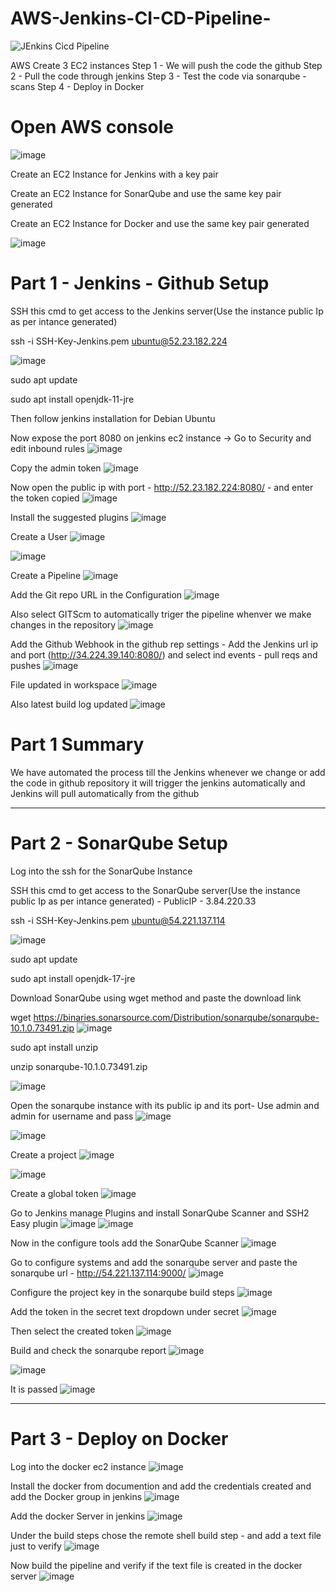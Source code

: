 # AWS-Jenkins-CI-CD-Pipeline-
![JEnkins Cicd Pipeline](https://github.com/Skillz619/AWS-Jenkins-CI-CD-Pipeline-/assets/43133388/dc71830e-2a2f-41e2-94db-962f4c98d2da)

AWS Create 3 EC2 instances
Step 1 - We will push the code the github
Step 2 - Pull the code through jenkins 
Step 3 - Test the code via sonarqube - scans
Step 4 - Deploy in Docker

# Open AWS console
![image](https://github.com/Skillz619/AWS-Jenkins-Sonarqube-Docker/assets/43133388/d392d8f8-5b9d-444b-9c61-ba4f28728bf5)

Create an EC2 Instance for Jenkins with  a key pair

Create an EC2 Instance for SonarQube and use the same key pair generated

Create an EC2 Instance for Docker and use the same key pair generated

![image](https://github.com/Skillz619/AWS-Jenkins-Sonarqube-Docker/assets/43133388/2a53c25b-0add-4e94-acdb-3d033ec1eaba)

# Part 1 - Jenkins - Github Setup

SSH this cmd to get access to the Jenkins server(Use the instance public Ip as per intance generated)

ssh -i SSH-Key-Jenkins.pem ubuntu@52.23.182.224

![image](https://github.com/Skillz619/AWS-Jenkins-Sonarqube-Docker/assets/43133388/a01625e3-f8fe-4eb1-a809-6b425fc81e08)


sudo apt update

sudo apt install openjdk-11-jre

Then follow jenkins installation for Debian Ubuntu

Now expose the port 8080 on jenkins ec2 instance -> Go to Security and edit inbound rules
![image](https://github.com/Skillz619/AWS-Jenkins-Sonarqube-Docker/assets/43133388/b1758794-97d3-45f7-b40d-61936d7cd02a)

Copy the admin token
![image](https://github.com/Skillz619/AWS-Jenkins-Sonarqube-Docker/assets/43133388/185eebce-e2d3-4b67-8730-9b02671552df)

Now open the public ip with port - http://52.23.182.224:8080/ - and enter the token copied
![image](https://github.com/Skillz619/AWS-Jenkins-Sonarqube-Docker/assets/43133388/6e37e326-4a02-4669-b366-ff8b77db84f6)

Install the suggested plugins
![image](https://github.com/Skillz619/AWS-Jenkins-Sonarqube-Docker/assets/43133388/320970c9-eb82-4a95-8826-15065b8711d1)

Create a User
![image](https://github.com/Skillz619/AWS-Jenkins-Sonarqube-Docker/assets/43133388/45bf9458-bbbc-4fb4-a9d8-d4215a19de4c)

![image](https://github.com/Skillz619/AWS-Jenkins-Sonarqube-Docker/assets/43133388/7417c226-f4f9-444a-b12e-11299668fc78)

Create a Pipeline
![image](https://github.com/Skillz619/AWS-Jenkins-Sonarqube-Docker/assets/43133388/b911aad7-7bc0-4b82-85e3-b8834e5ccba4)

Add the Git repo URL in the Configuration
![image](https://github.com/Skillz619/AWS-Jenkins-Sonarqube-Docker/assets/43133388/a9df0413-c788-4468-abfc-d7b1f4f96ff2)

Also select GITScm to automatically triger the pipeline whenver we make changes in the repository
![image](https://github.com/Skillz619/AWS-Jenkins-Sonarqube-Docker/assets/43133388/3f383fe5-877f-4fa7-9be6-a6c418c77df0)

Add the Github Webhook in the github rep settings - Add the Jenkins url ip and port (http://34.224.39.140:8080/) and select ind events - pull reqs and pushes
![image](https://github.com/Skillz619/AWS-Jenkins-Sonarqube-Docker/assets/43133388/2c49a21c-a4cd-499e-9404-3cfe28d7cd4f)

File updated in workspace
![image](https://github.com/Skillz619/AWS-Jenkins-Sonarqube-Docker/assets/43133388/63fc74d6-a66b-4fc9-8179-fc5e44ee3e81)

Also latest build log updated
![image](https://github.com/Skillz619/AWS-Jenkins-Sonarqube-Docker/assets/43133388/fc716e33-a846-4bb3-8d84-a90bcb6c257d)


# Part 1 Summary 

We have automated the process till the Jenkins whenever we change or add the code in github repository it will trigger the jenkins automatically and Jenkins will pull automatically from the github

------------------------------------------------------------------------------------------------------------------------------------------------------------------------------------------------------------------------------------------------------

# Part 2 - SonarQube Setup

Log into the ssh for the SonarQube Instance

SSH this cmd to get access to the SonarQube server(Use the instance public Ip as per intance generated) - PublicIP - 3.84.220.33

ssh -i SSH-Key-Jenkins.pem ubuntu@54.221.137.114

![image](https://github.com/Skillz619/AWS-Jenkins-Sonarqube-Docker/assets/43133388/7a0186c1-98f9-4b9b-914f-742191f67d17)

sudo apt update

sudo apt install openjdk-17-jre

Download SonarQube using wget method and paste the download link

wget https://binaries.sonarsource.com/Distribution/sonarqube/sonarqube-10.1.0.73491.zip
![image](https://github.com/Skillz619/AWS-Jenkins-Sonarqube-Docker/assets/43133388/1e6b131b-2030-4532-aa95-4151384433fe)


sudo apt install unzip

unzip sonarqube-10.1.0.73491.zip

![image](https://github.com/Skillz619/AWS-Jenkins-Sonarqube-Docker/assets/43133388/2f050cbe-c7e9-469d-84f0-4badcc812a06)

Open the sonarqube instance with its public ip and its port- Use admin and admin for username and pass
![image](https://github.com/Skillz619/AWS-Jenkins-Sonarqube-Docker/assets/43133388/b53a2b39-9f9d-41af-8791-7dc22c716fa3)

![image](https://github.com/Skillz619/AWS-Jenkins-Sonarqube-Docker/assets/43133388/1ca928ee-dcf3-4fed-83da-4c3b0a8e865c)

Create a project
![image](https://github.com/Skillz619/AWS-Jenkins-Sonarqube-Docker/assets/43133388/746c8b2f-1617-47fd-bbfa-bdd8271d9f77)

![image](https://github.com/Skillz619/AWS-Jenkins-Sonarqube-Docker/assets/43133388/8f78eea9-4604-46cc-b415-6b0873d81027)

Create a global token
![image](https://github.com/Skillz619/AWS-Jenkins-Sonarqube-Docker/assets/43133388/3591ddb4-4cf7-4f2b-9c5e-3ca9d140af07)

Go to Jenkins manage Plugins and install SonarQube Scanner and SSH2 Easy plugin
![image](https://github.com/Skillz619/AWS-Jenkins-Sonarqube-Docker/assets/43133388/cae44fc2-c8df-4349-9d76-82c34b52f183)
![image](https://github.com/Skillz619/AWS-Jenkins-Sonarqube-Docker/assets/43133388/3ecc1fdf-ac41-4048-8675-c8d88f26608a)

Now in the configure tools add the SonarQube Scanner 
![image](https://github.com/Skillz619/AWS-Jenkins-Sonarqube-Docker/assets/43133388/2633dbc6-e2f6-4968-8205-4e33c6a682c1)

Go to configure systems and add the sonarqube server and paste the sonarqube url - http://54.221.137.114:9000/
![image](https://github.com/Skillz619/AWS-Jenkins-Sonarqube-Docker/assets/43133388/6ca18173-3faf-4e03-b07f-143973ce9c0d)

Configure the project key in the sonarqube build steps
![image](https://github.com/Skillz619/AWS-Jenkins-Sonarqube-Docker/assets/43133388/d28352a1-6be5-4da2-9255-b6b013168abd)

Add the token in the secret text dropdown under secret
![image](https://github.com/Skillz619/AWS-Jenkins-Sonarqube-Docker/assets/43133388/b55bce17-e0dd-475c-9a5d-4e1a9af2006a)

Then select the created token
![image](https://github.com/Skillz619/AWS-Jenkins-Sonarqube-Docker/assets/43133388/97732f54-021c-4c51-8f63-19cf49015a12)

Build and check the sonarqube report
![image](https://github.com/Skillz619/AWS-Jenkins-Sonarqube-Docker/assets/43133388/1e720273-03d0-4131-b274-aae9170c16f9)

![image](https://github.com/Skillz619/AWS-Jenkins-Sonarqube-Docker/assets/43133388/45bd2c03-8fae-4fbe-9ac0-ef6fd244c5d5)

It is passed 
![image](https://github.com/Skillz619/AWS-Jenkins-Sonarqube-Docker/assets/43133388/f71a06fe-eff2-4eb9-bc93-2a90849c86d1)

------------------------------------------------------------------------------------------------------------------------------------------------------------------------------------------------------------------------------------------------------

# Part 3  - Deploy on Docker

Log into the docker ec2 instance
![image](https://github.com/Skillz619/AWS-Jenkins-Sonarqube-Docker/assets/43133388/b832ad70-a547-486e-b223-34f89a3a3f75)

Install the docker from documention and add the credentials created and add the Docker group in jenkins
![image](https://github.com/Skillz619/AWS-Jenkins-Sonarqube-Docker/assets/43133388/fcb56fc7-701b-4634-a150-9c0379e90432)

Add the docker Server in jenkins
![image](https://github.com/Skillz619/AWS-Jenkins-Sonarqube-Docker/assets/43133388/243c09be-8f0d-4c41-88d3-b7fd3a458a31)

Under the build steps chose the remote shell build step - and add a text file just to verify
![image](https://github.com/Skillz619/AWS-Jenkins-Sonarqube-Docker/assets/43133388/42046e96-2b31-46cb-8990-bd81457f42ce)

Now build the pipeline and verify if the text file is created in the docker server
![image](https://github.com/Skillz619/AWS-Jenkins-Sonarqube-Docker/assets/43133388/45feebea-f6cc-4099-afd5-211246056c83)

